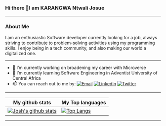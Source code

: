 ### Hi there 👋I am KARANGWA Ntwali Josue
___
### About Me
I am an enthusiastic Software developer currently looking for a job, always striving to contribute to problem-solving activities using my programming skills. I enjoy being in a tech community, and also making our world a digitalized one.
___

- 🔭 I’m currently working on broadening my career with Microverse
- 🌱 I’m currently learning Software Engineering in Adventist University of Central Africa
- 📫 You can reach out to me by: 
[![Email](https://img.shields.io/badge/--gmail?label=Gmail&logo=Gmail&style=social)](mailto:kntwalijos@gmail.com)
[![LinkedIn](https://img.shields.io/badge/--linkedin?label=LinkedIn&logo=LinkedIn&style=social)](https://www.linkedin.com/in/karangwa)
[![Twitter](https://img.shields.io/badge/--twitter?label=Twitter&logo=Twitter&style=social)](https://twitter.com/JosueNtwali)
___

|My github stats|My Top languages
|-|-|
|[![Josh's github stats](https://github-readme-stats.vercel.app/api?username=Ntwali-Josue&show_icons=true&theme=dark&hide_title=true)](https://github.com/Ntwali-Josue)|[![Top Langs](https://github-readme-stats.vercel.app/api/top-langs/?username=Ntwali-Josue&show_icons=true&theme=dark&layout=compact&hide_title=true)](https://github.com/Ntwali-Josue)
___
<!-- ![](https://activity-graph.herokuapp.com/graph?username=Ntwali-Josue&theme=react-dark&area=true) -->
